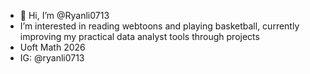 - 👋 Hi, I’m @Ryanli0713
- I’m interested in reading webtoons and playing basketball, currently improving my practical data analyst tools through projects
- Uoft Math 2026
- IG: @ryanli0713

<!---
Ryanli0713/Ryanli0713 is a ✨ special ✨ repository because its `README.md` (this file) appears on your GitHub profile.
You can click the Preview link to take a look at your changes.
--->

